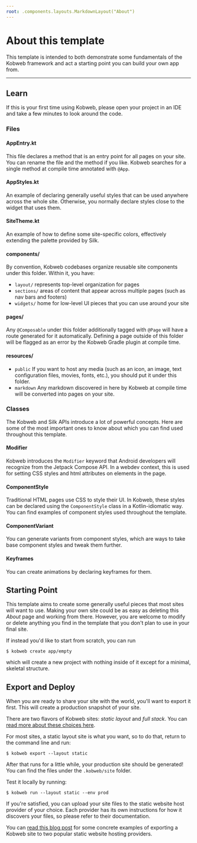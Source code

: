 ```yaml
---
root: .components.layouts.MarkdownLayout("About")
---
```


# About this template

This template is intended to both demonstrate some fundamentals of the Kobweb framework and act a starting point you can
build your own app from.

---

## Learn

If this is your first time using Kobweb, please open your project in an IDE and take a few minutes to look around the
code.

### Files

#### AppEntry.kt

This file declares a method that is an entry point for all pages on your site. You can rename the file and the method if
you like. Kobweb searches for a single method at compile time annotated with `@App`.

#### AppStyles.kt

An example of declaring generally useful styles that can be used anywhere across the whole site. Otherwise, you normally
declare styles close to the widget that uses them.

#### SiteTheme.kt

An example of how to define some site-specific colors, effectively extending the palette provided by Silk.

#### components/

By convention, Kobweb codebases organize reusable site components under this folder. Within it, you have:

* `layout/` represents top-level organization for pages
* `sections/` areas of content that appear across multiple pages (such as nav bars and footers)
* `widgets/` home for low-level UI pieces that you can use around your site

#### pages/

Any `@Composable` under this folder additionally tagged with `@Page` will have a route generated for it automatically.
Defining a page outside of this folder will be flagged as an error by the Kobweb Gradle plugin at compile time.

#### resources/

* `public` If you want to host any media (such as an icon, an image, text configuration files, movies, fonts, etc.), you
  should put it under this folder.
* `markdown` Any markdown discovered in here by Kobweb at compile time will be converted into pages on your site.

### Classes

The Kobweb and Silk APIs introduce a lot of powerful concepts. Here are some of the most important ones to know about
which you can find used throughout this template.

#### Modifier

Kobweb introduces the `Modifier` keyword that Android developers will recognize from the Jetpack Compose API. In a
webdev context, this is used for setting CSS styles and html attributes on elements in the page.

#### ComponentStyle

Traditional HTML pages use CSS to style their UI. In Kobweb, these styles can be declared using the `ComponentStyle`
class in a Kotlin-idiomatic way. You can find examples of component styles used throughout the template.

#### ComponentVariant

You can generate variants from component styles, which are ways to take base component styles and tweak them further.

#### Keyframes

You can create animations by declaring keyframes for them.

## Starting Point

This template aims to create some generally useful pieces that most sites will want to use. Making your own site could
be as easy as deleting this *About* page and working from there. However, you are welcome to modify or delete anything
you find in the template that you don't plan to use in your final site.

If instead you'd like to start from scratch, you can run

```
$ kobweb create app/empty
```

which will create a new project with nothing inside of it except for a minimal, skeletal structure.

## Export and Deploy

When you are ready to share your site with the world, you'll want to export it first. This will create a production
snapshot of your site.

There are two flavors of Kobweb sites: *static layout* and *full stack*. You
can [read more about these choices here](https://github.com/varabyte/kobweb#static-layout-vs-full-stack-sites).

For most sites, a static layout site is what you want, so to do that, return to the command line and run:

```
$ kobweb export --layout static
```

After that runs for a little while, your production site should be generated! You can find the files under the
`.kobweb/site` folder.

Test it locally by running:

```
$ kobweb run --layout static --env prod
```

If you're satisfied, you can upload your site files to the static website host provider of your choice. Each provider
has its own instructions for how it discovers your files, so please refer to their documentation.

You can [read this blog post](https://bitspittle.dev/blog/2022/staticdeploy) for some concrete examples of exporting a
Kobweb site to two popular static website hosting providers.
